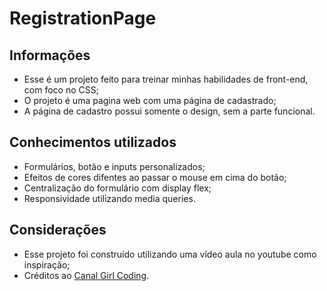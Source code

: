 # RegistrationPage

## Informações 

* Esse é um projeto feito para treinar minhas habilidades de front-end, com foco no CSS;
* O projeto é uma pagina web com uma página de cadastrado;
* A página de cadastro possui somente o design, sem a parte funcional.

## Conhecimentos utilizados 

* Formulários, botão e inputs personalizados;
* Efeitos de cores difentes ao passar o mouse em cima do botão;
* Centralização do formulário com display flex;
* Responsividade utilizando media queries.

## Considerações

* Esse projeto foi construído utilizando uma vídeo aula no youtube como inspiração;
* Créditos ao [Canal Girl Coding](https://www.youtube.com/c/GirlCoding).
